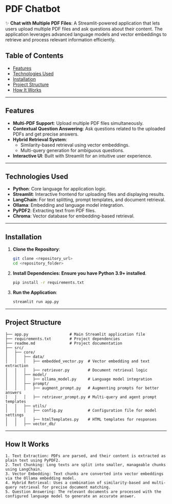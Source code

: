 # PDF Chatbot

✨ **Chat with Multiple PDF Files**: A Streamlit-powered application that lets users upload multiple PDF files and ask questions about their content. The application leverages advanced language models and vector embeddings to retrieve and process relevant information efficiently.

## Table of Contents

- [Features](#features)
- [Technologies Used](#technologies-used)
- [Installation](#installation)
- [Project Structure](#project-structure)
- [How It Works](#how-it-works)

---

## Features

- **Multi-PDF Support**: Upload multiple PDF files simultaneously.
- **Contextual Question Answering**: Ask questions related to the uploaded PDFs and get precise answers.
- **Hybrid Retrieval System**:
  - Similarity-based retrieval using vector embeddings.
  - Multi-query generation for ambiguous questions.
- **Interactive UI**: Built with Streamlit for an intuitive user experience.

---

## Technologies Used

- **Python**: Core language for application logic.
- **Streamlit**: Interactive frontend for uploading files and displaying results.
- **LangChain**: For text splitting, prompt templates, and document retrieval.
- **Ollama**: Embedding and language model integration.
- **PyPDF2**: Extracting text from PDF files.
- **Chroma**: Vector database for embedding-based retrieval.

---

## Installation

1. **Clone the Repository**:
   ```bash
   git clone <repository_url>
   cd <repository_folder>

2. **Install Dependencies: Ensure you have Python 3.9+ installed**.
   ```bash
   pip install -r requirements.txt

3. **Run the Application**:

   ```bash
   streamlit run app.py

---

## Project Structure

    ├── app.py                  # Main Streamlit application file
    ├── requirements.txt        # Project dependencies
    ├── readme.md               # Project documentation
    ├── src/
    │   ├── core/
    │   │   ├── data/
    │   │   │   ├── embedded_vector.py  # Vector embedding and text extraction
    │   │   │   ├── retriever.py        # Document retrieval logic
    │   │   ├── model/
    │   │   │   ├── ollama_model.py     # Language model integration
    │   │   ├── prompt/
    │   │   │   ├── augment_prompt.py   # Augmenting prompts for better answers
    │   │   │   ├── retriever_prompt.py # Multi-query and agent prompt templates
    │   │   ├── utils/
    │   │   │   ├── config.py           # Configuration file for model settings
    │   │   │   ├── htmlTemplates.py    # HTML templates for responses
    │   │   ├── vector_db/

---

## How It Works

    1. Text Extraction: PDFs are parsed, and their content is extracted as plain text using PyPDF2.
    2. Text Chunking: Long texts are split into smaller, manageable chunks using LangChain.
    3. Vector Embedding: Text chunks are converted into vector embeddings via the Ollama embedding model.
    4. Hybrid Retrieval: Uses a combination of similarity-based and multi-query retrieval for precise document matching.
    5. Question Answering: The relevant documents are processed with the configured language model to generate an accurate answer.